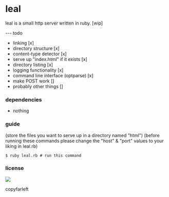 # leal

leal is a small http server written in ruby. [wip]

--- todo
  - linking [x]
  - directory structure [x]
  - content-type detector [x]
  - serve up "index.html" if it exists [x]
  - directory listing [x]
  - logging functionality [x]
  - command line interface (optparse) [x]
  - make POST work []
  - probably other things []
  

### dependencies

* nothing

### guide
(store the files you want to serve up in a directory named "html")
(before running these commands please change the "host" & "port" values to your liking in leal.rb)
```
$ ruby leal.rb # run this command
```
### license
![](http://i.imgur.com/HdsLqoL.png)

copyfarleft
